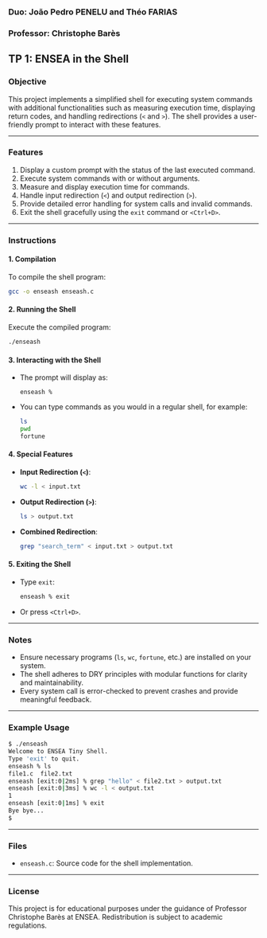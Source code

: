 ### Duo: João Pedro PENELU and Théo FARIAS
### Professor: Christophe Barès

## TP 1: ENSEA in the Shell

### Objective
This project implements a simplified shell for executing system commands with additional functionalities such as measuring execution time, displaying return codes, and handling redirections (`<` and `>`). The shell provides a user-friendly prompt to interact with these features.

---

### Features
1. Display a custom prompt with the status of the last executed command.
2. Execute system commands with or without arguments.
3. Measure and display execution time for commands.
4. Handle input redirection (`<`) and output redirection (`>`).
5. Provide detailed error handling for system calls and invalid commands.
6. Exit the shell gracefully using the `exit` command or `<Ctrl+D>`.

---

### Instructions

#### 1. Compilation
To compile the shell program:
```bash
gcc -o enseash enseash.c
```

#### 2. Running the Shell
Execute the compiled program:
```bash
./enseash
```

#### 3. Interacting with the Shell
- The prompt will display as:
  ```
  enseash %
  ```
- You can type commands as you would in a regular shell, for example:
  ```bash
  ls
  pwd
  fortune
  ```

#### 4. Special Features
- **Input Redirection (`<`)**:
  ```bash
  wc -l < input.txt
  ```
- **Output Redirection (`>`)**:
  ```bash
  ls > output.txt
  ```
- **Combined Redirection**:
  ```bash
  grep "search_term" < input.txt > output.txt
  ```

#### 5. Exiting the Shell
- Type `exit`:
  ```bash
  enseash % exit
  ```
- Or press `<Ctrl+D>`.

---

### Notes
- Ensure necessary programs (`ls`, `wc`, `fortune`, etc.) are installed on your system.
- The shell adheres to DRY principles with modular functions for clarity and maintainability.
- Every system call is error-checked to prevent crashes and provide meaningful feedback.

---

### Example Usage
```bash
$ ./enseash
Welcome to ENSEA Tiny Shell.
Type 'exit' to quit.
enseash % ls
file1.c  file2.txt
enseash [exit:0|2ms] % grep "hello" < file2.txt > output.txt
enseash [exit:0|3ms] % wc -l < output.txt
1
enseash [exit:0|1ms] % exit
Bye bye...
$
```

---

### Files
- `enseash.c`: Source code for the shell implementation.

---

### License
This project is for educational purposes under the guidance of Professor Christophe Barès at ENSEA. Redistribution is subject to academic regulations.
